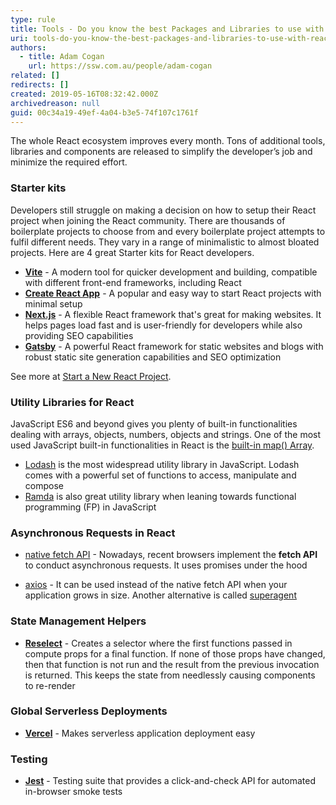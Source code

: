 ```yaml
---
type: rule
title: Tools - Do you know the best Packages and Libraries to use with React?
uri: tools-do-you-know-the-best-packages-and-libraries-to-use-with-react
authors:
  - title: Adam Cogan
    url: https://ssw.com.au/people/adam-cogan
related: []
redirects: []
created: 2019-05-16T08:32:42.000Z
archivedreason: null
guid: 00c34a19-49ef-4a04-b3e5-74f107c1761f
---
```


The whole React ecosystem improves every month. Tons of additional tools, libraries and components are released to simplify the developer’s job and minimize the required effort. 

<!--endintro-->

### Starter kits

Developers still struggle on making a decision on how to setup their React project when joining the React community. There are thousands of boilerplate projects to choose from and every boilerplate project attempts to fulfil different needs. They vary in a range of minimalistic to almost bloated projects. Here are 4 great Starter kits for React developers.

* **[Vite](https://vitejs.dev/guide/)** - A modern tool for quicker development and building, compatible with different front-end frameworks, including React
* **[Create React App](https://github.com/facebook/create-react-app)** - A popular and easy way to start React projects with minimal setup
* **[Next.js](https://nextjs.org/)** - A flexible React framework that's great for making websites. It helps pages load fast and is user-friendly for developers while also providing SEO capabilities
* **[Gatsby](https://www.gatsbyjs.com/)** - A powerful React framework for static websites and blogs with robust static site generation capabilities and SEO optimization

See more at [Start a New React Project](https://react.dev/learn/start-a-new-react-project).

### Utility Libraries for React

JavaScript ES6 and beyond gives you plenty of built-in functionalities dealing with arrays, objects, numbers, objects and strings. One of the most used JavaScript built-in functionalities in React is the [built-in map() Array](https://developer.mozilla.org/en-US/docs/Web/JavaScript/Reference/Global_Objects/Array/map).

* [Lodash](https://lodash.com/) is the most widespread utility library in JavaScript. Lodash comes with a powerful set of functions to access, manipulate and compose
* [Ramda](https://ramdajs.com/) is also great utility library when leaning towards functional programming (FP) in JavaScript

### Asynchronous Requests in React

* [native fetch API](https://developer.mozilla.org/en-US/docs/Web/API/Fetch_API) - Nowadays, recent browsers implement the **fetch API** to conduct asynchronous requests. It uses promises under the hood

* [axios](https://github.com/axios/axios) - It can be used instead of the native fetch API when your application grows in size. Another alternative is called [superagent](https://github.com/visionmedia/superagent)

### State Management Helpers

*  **[Reselect](https://github.com/reduxjs/reselect)** - Creates a selector where the first functions passed in compute props for a final function. If none of those props have changed, then that function is not run and the result from the previous invocation is returned. This keeps the state from needlessly causing components to re-render

### Global Serverless Deployments

*  **[Vercel](https://vercel.com/home)** - Makes serverless application deployment easy

### Testing

* **[Jest](https://jestjs.io/)** - Testing suite that provides a click-and-check API for automated in-browser smoke tests

